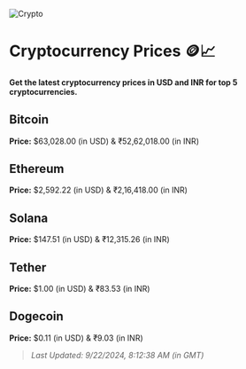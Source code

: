 
![Crypto](https://www.techguide.com.au/wp-content/uploads/2020/11/crypto3.jpeg)

# Cryptocurrency Prices 🪙📈

#### Get the latest cryptocurrency prices in USD and INR for top 5 cryptocurrencies.

## Bitcoin

**Price:** $63,028.00 (in USD) & ₹52,62,018.00 (in INR)

## Ethereum

**Price:** $2,592.22 (in USD) & ₹2,16,418.00 (in INR)

## Solana

**Price:** $147.51 (in USD) & ₹12,315.26 (in INR)

## Tether

**Price:** $1.00 (in USD) & ₹83.53 (in INR)

## Dogecoin

**Price:** $0.11 (in USD) & ₹9.03 (in INR)

> _Last Updated: 9/22/2024, 8:12:38 AM (in GMT)_

